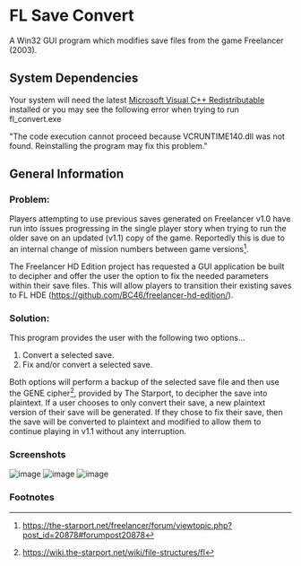 # FL Save Convert
A Win32 GUI program which modifies save files from the game Freelancer (2003).

## System Dependencies
Your system will need the latest [Microsoft Visual C++ Redistributable](https://learn.microsoft.com/en-us/cpp/windows/latest-supported-vc-redist?view=msvc-170#visual-studio-2015-2017-2019-and-2022) installed or you may see the following error when trying to run fl_convert.exe

"The code execution cannot proceed because VCRUNTIME140.dll was not found. Reinstalling the program may fix this problem."

## General Information
### Problem:
Players attempting to use previous saves generated on Freelancer v1.0 have run into issues progressing in the single player story when trying to run the older save on an updated (v1.1) copy of the game. Reportedly this is due to an internal change of mission numbers between game versions[^1].

The Freelancer HD Edition project has requested a GUI application be built to decipher and offer the user the option to fix the needed parameters within their save files. This will allow players to transition their existing saves to FL HDE (https://github.com/BC46/freelancer-hd-edition/).

### Solution:
This program provides the user with the following two options...

1. Convert a selected save.
2. Fix and/or convert a selected save.

Both options will perform a backup of the selected save file and then use the GENE cipher[^2], provided by The Starport, to decipher the save into plaintext. If a user chooses to only convert their save, a new plaintext version of their save will be generated. If they chose to fix their save, then the save will be converted to plaintext and modified to allow them to continue playing in v1.1 without any interruption.

### Screenshots
![image](https://user-images.githubusercontent.com/16562693/193679396-ce78ca58-4889-43cf-b4b8-05da5717efc9.png)
![image](https://user-images.githubusercontent.com/16562693/193679641-06b19b40-3451-45c8-b9c3-6970e27f9a59.png)
![image](https://user-images.githubusercontent.com/16562693/193679734-0f421fc9-dbba-407d-8b82-dfb09219d6de.png)

### Footnotes
[^1]: https://the-starport.net/freelancer/forum/viewtopic.php?post_id=20878#forumpost20878
[^2]: https://wiki.the-starport.net/wiki/file-structures/fl
